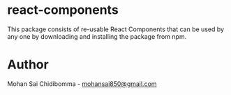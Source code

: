 # react-components

This package consists of re-usable React Components that can be used by any one by downloading and installing the package from npm.

# Author

Mohan Sai Chidibomma - mohansai850@gmail.com
